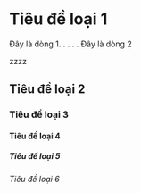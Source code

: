 # Tiêu đề loại 1
Đây là dòng 1.
.
.
.
.
Đây là dòng 2



zzzz
## Tiêu đề loại 2
### Tiêu đề loại 3
#### Tiêu đề loại 4
##### Tiêu đề loại 5
###### Tiêu đề loại 6
